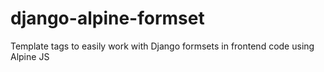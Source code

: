 # django-alpine-formset
Template tags to easily work with Django formsets in frontend code using Alpine JS
